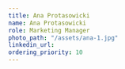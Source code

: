 ```yaml
---
title: Ana Protasowicki
name: Ana Protasowicki
role: Marketing Manager
photo_path: "/assets/ana-1.jpg"
linkedin_url:
ordering_priority: 10
---
```

